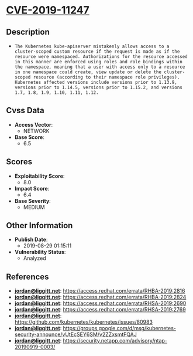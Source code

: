 
# [CVE-2019-11247](https://cve.mitre.org/cgi-bin/cvename.cgi?name=CVE-2019-11247)

## Description

- `The Kubernetes kube-apiserver mistakenly allows access to a cluster-scoped custom resource if the request is made as if the resource were namespaced. Authorizations for the resource accessed in this manner are enforced using roles and role bindings within the namespace, meaning that a user with access only to a resource in one namespace could create, view update or delete the cluster-scoped resource (according to their namespace role privileges). Kubernetes affected versions include versions prior to 1.13.9, versions prior to 1.14.5, versions prior to 1.15.2, and versions 1.7, 1.8, 1.9, 1.10, 1.11, 1.12.`

## Cvss Data

- **Access Vector**:
  - NETWORK
- **Base Score**:
  - 6.5

## Scores

- **Exploitability Score**:
  - 8.0
- **Impact Score**:
  - 6.4
- **Base Severity**:
  - MEDIUM

## Other Information

- **Publish Date**:
  - 2019-08-29 01:15:11
- **Vulnerability Status**:
  - Analyzed

## References

- **jordan@liggitt.net**: https://access.redhat.com/errata/RHBA-2019:2816
- **jordan@liggitt.net**: https://access.redhat.com/errata/RHBA-2019:2824
- **jordan@liggitt.net**: https://access.redhat.com/errata/RHSA-2019:2690
- **jordan@liggitt.net**: https://access.redhat.com/errata/RHSA-2019:2769
- **jordan@liggitt.net**: https://github.com/kubernetes/kubernetes/issues/80983
- **jordan@liggitt.net**: https://groups.google.com/d/msg/kubernetes-security-announce/vUtEcSEY6SM/v2ZZxsmtFQAJ
- **jordan@liggitt.net**: https://security.netapp.com/advisory/ntap-20190919-0003/
